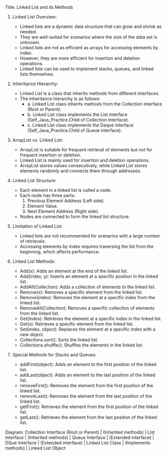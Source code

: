 Title: Linked List and its Methods

1. Linked List Overview:
   - Linked lists are a dynamic data structure that can grow and shrink as needed.
   - They are well-suited for scenarios where the size of the data set is unknown.
   - Linked lists are not as efficient as arrays for accessing elements by index.
   - However, they are more efficient for insertion and deletion operations.
   - Linked lists can be used to implement stacks, queues, and linked lists themselves.

2. Inheritance Hierarchy:
   - Linked List is a class that inherits methods from different interfaces.
   - The inheritance hierarchy is as follows:
     - a. Linked List class inherits methods from the Collection interface (Root or Parent).
     - b. Linked List class implements the List interface (Self_Java_Practice.Child of Collection interface).
     - c. Linked List class implements the Deque interface (Self_Java_Practice.Child of Queue interface).

3. ArrayList vs. Linked List:
   - ArrayList is suitable for frequent retrieval of elements but not for frequent insertion or deletion.
   - Linked List is mainly used for insertion and deletion operations.
   - ArrayList stores values consecutively, while Linked List stores elements randomly and connects them through addresses.

4. Linked List Structure:
   - Each element in a linked list is called a node.
   - Each node has three parts:
     1. Previous Element Address (Left side).
     2. Element Value.
     3. Next Element Address (Right side).
   - Nodes are connected to form the linked list structure.

5. Limitation of Linked List:
   - Linked lists are not recommended for scenarios with a large number of retrievals.
   - Accessing elements by index requires traversing the list from the beginning, which affects performance.

6. Linked List Methods:
   - Add(x): Adds an element at the end of the linked list.
   - Add(index, y): Inserts an element at a specific position in the linked list.
   - AddAll(Collection): Adds a collection of elements to the linked list.
   - Remove(x): Removes a specific element from the linked list.
   - Remove(index): Removes the element at a specific index from the linked list.
   - RemoveAll(Collection): Removes a specific collection of elements from the linked list.
   - Get(index): Retrieves the element at a specific index in the linked list.
   - Get(x): Retrieves a specific element from the linked list.
   - Set(index, object): Replaces the element at a specific index with a new object.
   - Collections.sort(): Sorts the linked list.
   - Collections.shuffle(): Shuffles the elements in the linked list.

7. Special Methods for Stacks and Queues:
   - addFirst(object): Adds an element to the first position of the linked list.
   - addLast(object): Adds an element to the last position of the linked list.
   - removeFirst(): Removes the element from the first position of the linked list.
   - removeLast(): Removes the element from the last position of the linked list.
   - getFirst(): Retrieves the element from the first position of the linked list.
   - getLast(): Retrieves the element from the last position of the linked list.

Diagram:
                            Collection Interface (Root or Parent)
                                     | (Inherited methods)
                                     |
                                 List Interface
                                     | (Inherited methods)
                                     |
                                Queue Interface
                                     | (Extended interface)
                                     |
                              DQue Interface
                                     | (Extended interface)
                                     |
                           Linked List Class
                              | (Implements methods)
                              |
                           Linked List Object
